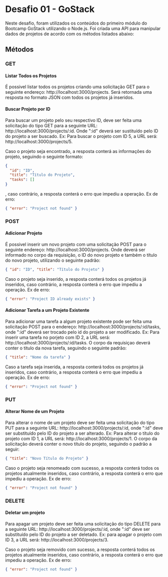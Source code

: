 # Desafio 01 - GoStack

Neste desafio, foram utilizados os conteúdos do primeiro módulo do Bootcamp GoStack utilizando o Node.js. Foi criada uma API para manipular dados de projetos de acordo com os métodos listados abaixo:

## Métodos

### GET

#### Listar Todos os Projetos

É possivel listar todos os projetos criando uma solicitação GET para o seguinte endereço: http://localhost:3000/projects. Será retornada uma resposta no formato JSON com todos os projetos já inseridos.

#### Buscar Projeto por ID

Para buscar um projeto pelo seu respectivo ID, deve ser feita uma solicitação do tipo GET para a seguinte URL: http://localhost:3000/projects/:id. Onde ":id" deverá ser sustituído pelo ID do projeto a ser buscado. Ex: Para buscar o projeto com ID 5, a URL será: http://localhost:3000/projects/5.

Caso o projeto seja encontrado, a resposta conterá as informações do projeto, seguindo o seguinte formato:

```json
{
  "id": "ID",
  "title": "Título do Projeto",
  "tasks": []
}
```

, caso contrário, a resposta conterá o erro que impediu a operação. Ex de erro:

```json
{ "error": "Project not found" }
```

### POST

#### Adicionar Projeto

É possivel inserir um novo projeto com uma solicitação POST para o seguinte endereço: http://localhost:3000/projects. Onde deverá ser informado no corpo da requisição, o ID do novo projeto e também o título do novo projeto, utilizando o seguinte padrão:

```json
{ "id": "ID", "title": "Título do Projeto" }
```

Caso o projeto seja inserido, a resposta conterá todos os projetos já inseridos, caso contrário, a resposta conterá o erro que impediu a operação. Ex de erro:

```json
{ "error": "Project ID already exists" }
```

#### Adicionar Tarefa a um Projeto Existente

Para adicionar uma tarefa a algum projeto existente pode ser feita uma solicitação POST para o endereço: http://localhost:3000/projects/:id/tasks, onde ":id" deverá ser trocado pelo id do projeto a ser modificado. Ex: Para inserir uma tarefa no porjeto com ID 2, a URL será: http://localhost:3000/projects/:id/tasks. O corpo da requisiçao deverá conter o titulo da nova tarefa, seguindo o seguinte padrão:

```json
{ "title": "Nome da tarefa" }
```

Caso a tarefa seja inserida, a resposta conterá todos os projetos já inseridos, caso contrário, a resposta conterá o erro que impediu a operação. Ex de erro:

```json
{ "error": "Project not found" }
```

### PUT

#### Alterar Nome de um Projeto

Para alterar o nome de um projeto deve ser feita uma solicitação do tipo PUT para a seguinte URL: http://localhost:3000/projects/:id, onde ":id" deve ser substituído pelo ID do projeto a ser alterado. Ex: Para alterar o título do projeto com ID 1, a URL será: http://localhost:3000/projects/1. O corpo da solicitação deverá conter o novo título do projeto, seguindo o padrão a seguir:

```json
{ "title": "Novo Título do Projeto" }
```

Caso o projeto seja renomeado com sucesso, a resposta conterá todos os projetos atualmente inseridos, caso contrário, a resposta conterá o erro que impediu a operação. Ex de erro:

```json
{ "error": "Project not found" }
```

### DELETE

#### Deletar um projeto

Para apagar um projeto deve ser feita uma solicitação do tipo DELETE para a seguinte URL: http://localhost:3000/projects/:id, onde ":id" deve ser substituído pelo ID do projeto a ser deletado. Ex: para apagar o projeto com ID 3, a URL será: http://localhost:3000/projects/3.

Caso o projeto seja removido com sucesso, a resposta conterá todos os projetos atualmente inseridos, caso contrário, a resposta conterá o erro que impediu a operação. Ex de erro:

```json
{ "error": "Project not found" }
```
